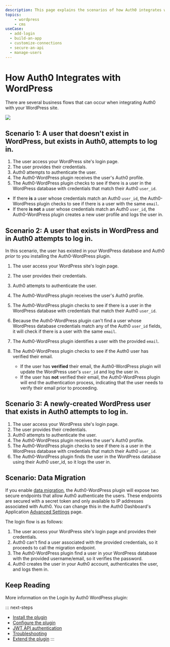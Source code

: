 ```yaml
---
description: This page explains the scenarios of how Auth0 integrates with WordPress.
topics:
    - wordpress
    - cms
useCase:
  - add-login
  - build-an-app
  - customize-connections
  - secure-an-api
  - manage-users
---
```


# How Auth0 Integrates with WordPress

There are several business flows that can occur when integrating Auth0 with your WordPress site.

![](/media/articles/cms/wordpress/plugin-auth-page.png)

## Scenario 1: A user that doesn't exist in WordPress, but exists in Auth0, attempts to log in.

1. The user access your WordPress site's login page.
2. The user provides their credentials.
3. Auth0 attempts to authenticate the user.
4. The Auth0-WordPress plugin receives the user's Auth0 profile.
5. The Auth0-WordPress plugin checks to see if there is a user in the WordPress database with credentials that match their Auth0 `user_id`.

  * If there **is** a user whose credentials match an Auth0 `user_id`, the Auth0-WordPress plugin checks to see if there is a user with the same `email`.
  * If there **is not** a user whose credentials match an Auth0 `user_id`, the Auth0-WordPress plugin creates a new user profile and logs the user in.


## Scenario 2: A user that exists in WordPress **and** in Auth0 attempts to log in.

In this scenario, the user has existed in your WordPress database and Auth0 *prior* to you installing the Auth0-WordPress plugin.

1. The user access your WordPress site's login page.
2. The user provides their credentials.
3. Auth0 attempts to authenticate the user.
4. The Auth0-WordPress plugin receives the user's Auth0 profile.
5. The Auth0-WordPress plugin checks to see if there is a user in the WordPress database with credentials that match their Auth0 `user_id`.
6. Because the Auth0-WordPress plugin can't find a user whose WordPress database credentials match any of the Auth0 `user_id` fields, it will check if there is a user with the same `email`.
7. The Auth0-WordPress plugin identifies a user with the provided `email`.
8. The Auth0-WordPress plugin checks to see if the Auth0 user has verified their email.

    * If the user has **verified** their email, the Auth0-WordPress plugin will update the WordPress user's `user_id` and log the user in.
    * If the user has **not** verified their email, the Auth0-WordPress plugin will end the authentication process, indicating that the user needs to verify their email prior to proceeding.

## Scenario 3: A newly-created WordPress user that exists in Auth0 attempts to log in.

1. The user access your WordPress site's login page.
2. The user provides their credentials.
3. Auth0 attempts to authenticate the user.
4. The Auth0-WordPress plugin receives the user's Auth0 profile.
5. The Auth0-WordPress plugin checks to see if there is a user in the WordPress database with credentials that match their Auth0 `user_id`.
6. The Auth0-WordPress plugin finds the user in the WordPress database using their Auth0 user_id, so it logs the user in.

## Scenario: Data Migration

If you enable [data migration](/connections/database/migrating), the Auth0-WordPress plugin will expose two secure endpoints that allow Auth0 authenticate the users. These endpoints are secured with a secret token and only available to IP addresses associated with Auth0. You can change this in the Auth0 Dashboard's Application [Advanced Settings](${manage_url}/#/applications) page.

The login flow is as follows:

1. The user access your WordPress site's login page and provides their credentials.
2. Auth0 can't find a user associated with the provided credentials, so it proceeds to call the migration endpoint.
3. The Auth0-WordPress plugin find a user in your WordPress database with the provided username/email, so it verifies the password.
4. Auth0 creates the user in your Auth0 account, authenticates the user, and logs them in.

## Keep Reading

More information on the Login by Auth0 WordPress plugin:

::: next-steps
* [Install the plugin](/cms/wordpress/installation)
* [Configure the plugin](/cms/wordpress/configuration)
* [JWT API authentication](/cms/wordpress/jwt-authentication)
* [Troubleshooting](/cms/wordpress/troubleshoot)
* [Extend the plugin](/cms/wordpress/extending)
:::